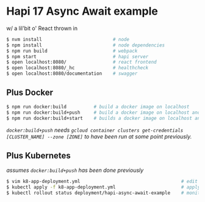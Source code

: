 # Hapi 17 Async Await example

w/ a lil'bit o' React thrown in

```bash
$ nvm install                          # node
$ npm install                          # node dependencies
$ npm run build                        # webpack
$ npm start                            # hapi server
$ open localhost:8080/                 # react frontend
$ open localhost:8080/_hc              # healthcheck
$ open localhost:8080/documentation    # swagger
```

## Plus Docker

```bash
$ npm run docker:build          # build a docker image on localhost
$ npm run docker:build+push     # build a docker image on localhost and push to a container registry
$ npm run docker:build+start    # builds a docker image on localhost and starts it up on localhost
```

_`docker:build+push` needs `gcloud container clusters get-credentials [CLUSTER_NAME] --zone [ZONE]`
to have been run at some point previously._

## Plus Kubernetes

_assumes `docker:build+push` has been done previously_

```bash
$ vim k8-app-deployment.yml                                     # edit the image version
$ kubectl apply -f k8-app-deployment.yml                        # apply the changes
$ kubectl rollout status deployment/hapi-async-await-example    # monitor changes being applied
```

